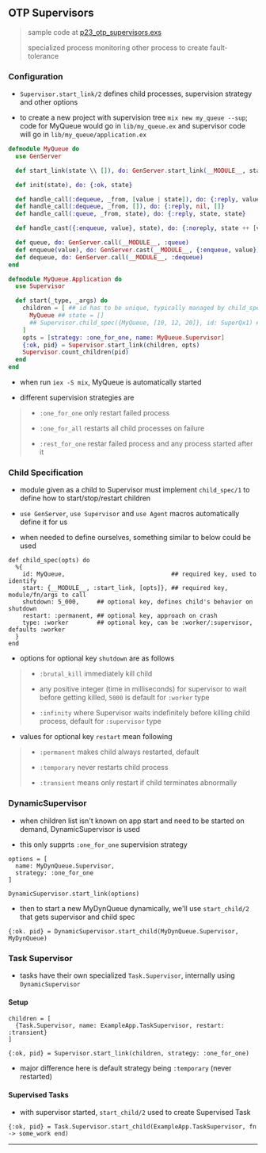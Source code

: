 
## OTP Supervisors

> sample code at [p23_otp_supervisors.exs](p23_otp_supervisors.exs)
>
> specialized process monitoring other process to create fault-tolerance

### Configuration

* `Supervisor.start_link/2` defines child processes, supervision strategy and other options

* to create a new project with supervision tree `mix new my_queue --sup`; code for MyQueue would go in `lib/my_queue.ex` and supervisor code will go in `lib/my_queue/application.ex`

```my_queue.ex
defmodule MyQueue do
  use GenServer

  def start_link(state \\ []), do: GenServer.start_link(__MODULE__, state, name: __MODULE__)

  def init(state), do: {:ok, state}

  def handle_call(:dequeue, _from, [value | state]), do: {:reply, value, state}
  def handle_call(:dequeue, _from, []), do: {:reply, nil, []}
  def handle_call(:queue, _from, state), do: {:reply, state, state}

  def handle_cast({:enqueue, value}, state), do: {:noreply, state ++ [value]}

  def queue, do: GenServer.call(__MODULE__, :queue)
  def enqueue(value), do: GenServer.cast(__MODULE__, {:enqueue, value})
  def dequeue, do: GenServer.call(__MODULE__, :dequeue)
end
```

```application.ex
defmodule MyQueue.Application do
  use Supervisor

  def start(_type, _args) do
    children = [ ## id has to be unique, typically managed by child_spec/1
      MyQueue ## state = []
      ## Supervisor.child_spec({MyQueue, [10, 12, 20]}, id: SuperQx1) ## state = [10, 12, 20]
    ]
    opts = [strategy: :one_for_one, name: MyQueue.Supervisor]
    {:ok, pid} = Supervisor.start_link(children, opts)
    Supervisor.count_children(pid)
  end
end
```

* when run `iex -S mix`, MyQueue is automatically started


* different supervision strategies are

> * `:one_for_one` only restart failed process
>
> * `:one_for_all` restarts all child processes on failure
>
> * `:rest_for_one` restar failed process and any process started after it


### Child Specification

* module given as a child to Supervisor must implement `child_spec/1` to define how to start/stop/restart children

* `use GenServer`, `use Supervisor` and `use Agent` macros automatically define it for us

* when needed to define ourselves, something similar to below could be used

```
def child_spec(opts) do
  %{
    id: MyQueue,                              ## required key, used to identify
    start: {__MODULE__, :start_link, [opts]}, ## required key, module/fn/args to call
    shutdown: 5_000,     ## optional key, defines child's behavior on shutdown
    restart: :permanent, ## optional key, approach on crash
    type: :worker        ## optional key, can be :worker/:supervisor, defaults :worker
  }
end
```


* options for optional key `shutdown` are as follows

> * `:brutal_kill` immediately kill child
>
> * any positive integer (time in milliseconds) for supervisor to wait before getting killed, `5000` is default for `:worker` type
>
> * `:infinity` where Supervisor waits indefinitely before killing child process, default for `:supervisor` type


* values for optional key `restart` mean following

> * `:permanent` makes child always restarted, default
>
> * `:temporary` never restarts child process
>
> * `:transient` means only restart if child terminates abnormally


### DynamicSupervisor

* when children list isn't known on app start and need to be started on demand, DynamicSupervisor is used

* this only supprts `:one_for_one` supervision strategy

```
options = [
  name: MyDynQueue.Supervisor,
  strategy: :one_for_one
]

DynamicSupervisor.start_link(options)
```

* then to start a new MyDynQueue dynamically, we'll use `start_child/2` that gets supervisor and child spec

```
{:ok. pid} = DynamicSupervisor.start_child(MyDynQueue.Supervisor, MyDynQueue)
```


### Task Supervisor

* tasks have their own specialized `Task.Supervisor`, internally using `DynamicSupervisor`

#### Setup

```
children = [
  {Task.Supervisor, name: ExampleApp.TaskSupervisor, restart: :transient}
]

{:ok, pid} = Supervisor.start_link(children, strategy: :one_for_one)
```

* major difference here is default strategy being `:temporary` (never restarted)


#### Supervised Tasks

* with supervisor started, `start_child/2` used to create Supervised Task

```
{:ok, pid} = Task.Supervisor.start_child(ExampleApp.TaskSupervisor, fn -> some_work end)
```

---
